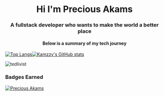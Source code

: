 <h1 align="center">Hi I'm Precious Akams</h1>
<h3 align="center"> A fullstack developer who wants to make the world a better place </h3>
<h4 align="center"> Below is a summary of my tech journey</h4>

[![Top Langs](https://github-readme-stats.vercel.app/api/top-langs/?username=kamzzy&theme=algolia&layout=compact&langs_count=6&count_private=true&show_icons=true)![Kamzzy's GitHub stats](https://github-readme-stats.vercel.app/api?username=kamzzy&theme=algolia&count_private=true&show_icons=true)](https://github.com/kamzzy/README.md)
<p><img src="https://github-readme-streak-stats.herokuapp.com/?user=kamzzy&theme=algolia" alt="tedlivist" /></p>
<h3>Badges Earned </h3>
<p align="left"> <a href="https://github.com/ryo-ma/github-profile-trophy"><img src="https://github-profile-trophy.vercel.app/?username=kamzzy&theme=algolia&row=1&column=6" alt="Precious Akams" /></a> </p>

<!--
[![Readme Card](https://github-readme-stats.vercel.app/api/pin/?username=kamzzy&repo=leaderboardApp&theme=algolia)](https://github.com/kamzzy/leaderboardApp/#readme)
 -->
